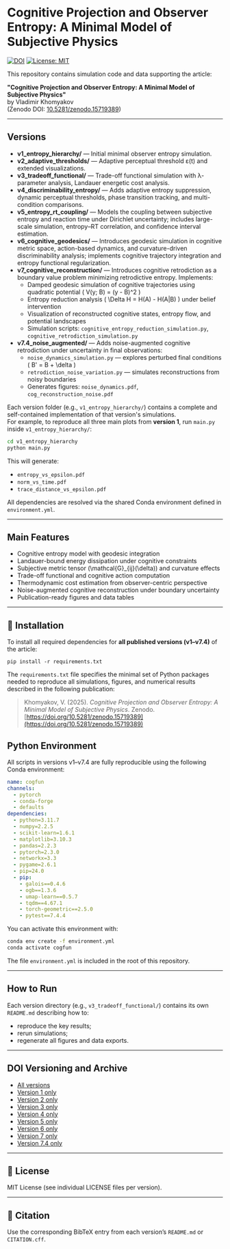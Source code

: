 # Cognitive Projection and Observer Entropy: A Minimal Model of Subjective Physics

[![DOI](https://zenodo.org/badge/DOI/10.5281/zenodo.15719389.svg)](https://doi.org/10.5281/zenodo.15719389)
[![License: MIT](https://img.shields.io/badge/License-MIT-yellow.svg)](LICENSE)

This repository contains simulation code and data supporting the article:

**"Cognitive Projection and Observer Entropy: A Minimal Model of Subjective Physics"**  
by Vladimir Khomyakov  
(Zenodo DOI: [10.5281/zenodo.15719389](https://doi.org/10.5281/zenodo.15719389))

---

## Versions

- **v1_entropy_hierarchy/** — Initial minimal observer entropy simulation.
- **v2_adaptive_thresholds/** — Adaptive perceptual threshold ε(t) and extended visualizations.
- **v3_tradeoff_functional/** — Trade-off functional simulation with λ-parameter analysis, Landauer energetic cost analysis.
- **v4_discriminability_entropy/** — Adds adaptive entropy suppression, dynamic perceptual thresholds, phase transition tracking, and multi-condition comparisons.
- **v5_entropy_rt_coupling/** — Models the coupling between subjective entropy and reaction time under Dirichlet uncertainty; includes large-scale simulation, entropy–RT correlation, and confidence interval estimation.
- **v6_cognitive_geodesics/** — Introduces geodesic simulation in cognitive metric space, action-based dynamics, and curvature-driven discriminability analysis; implements cognitive trajectory integration and entropy functional regularization.
- **v7_cognitive_reconstruction/** — Introduces cognitive retrodiction as a boundary value problem minimizing retrodictive entropy. Implements:
  - Damped geodesic simulation of cognitive trajectories using quadratic potential \( V(y; B) = (y - B)^2 \)
  - Entropy reduction analysis \( \Delta H = H(A) - H(A|B) \) under belief intervention
  - Visualization of reconstructed cognitive states, entropy flow, and potential landscapes
  - Simulation scripts: `cognitive_entropy_reduction_simulation.py`, `cognitive_retrodiction_simulation.py`
- **v7.4_noise_augmented/** — Adds noise-augmented cognitive retrodiction under uncertainty in final observations:
  - `noise_dynamics_simulation.py` — explores perturbed final conditions \( B' = B + \delta \)  
  - `retrodiction_noise_variation.py` — simulates reconstructions from noisy boundaries  
  - Generates figures: `noise_dynamics.pdf`, `cog_reconstruction_noise.pdf`

Each version folder (e.g., `v1_entropy_hierarchy/`) contains a complete and self-contained implementation of that version's simulations.  
For example, to reproduce all three main plots from **version 1**, run `main.py` inside `v1_entropy_hierarchy/`:

```bash
cd v1_entropy_hierarchy
python main.py
```

This will generate:
- `entropy_vs_epsilon.pdf`
- `norm_vs_time.pdf`
- `trace_distance_vs_epsilon.pdf`

All dependencies are resolved via the shared Conda environment defined in `environment.yml`.

---

## Main Features

- Cognitive entropy model with geodesic integration  
- Landauer-bound energy dissipation under cognitive constraints  
- Subjective metric tensor \(\mathcal{G}_{ij}(\delta)\) and curvature effects  
- Trade-off functional and cognitive action computation  
- Thermodynamic cost estimation from observer-centric perspective  
- Noise-augmented cognitive reconstruction under boundary uncertainty  
- Publication-ready figures and data tables

---

## 🔧 Installation

To install all required dependencies for **all published versions (v1–v7.4)** of the article:

```
pip install -r requirements.txt
```

The `requirements.txt` file specifies the minimal set of Python packages needed to reproduce all simulations, figures, and numerical results described in the following publication:

> Khomyakov, V. (2025). *Cognitive Projection and Observer Entropy: A Minimal Model of Subjective Physics*. Zenodo. [https://doi.org/10.5281/zenodo.15719389](https://doi.org/10.5281/zenodo.15719389)

## Python Environment

All scripts in versions v1–v7.4 are fully reproducible using the following Conda environment:

```yaml
name: cogfun
channels:
  - pytorch
  - conda-forge
  - defaults
dependencies:
  - python=3.11.7
  - numpy=2.2.5
  - scikit-learn=1.6.1
  - matplotlib=3.10.3
  - pandas=2.2.3
  - pytorch=2.3.0
  - networkx=3.3
  - pygame=2.6.1
  - pip=24.0
  - pip:
    - galois==0.4.6
    - ogb==1.3.6
    - umap-learn==0.5.7
    - tqdm==4.67.1
    - torch-geometric==2.5.0
    - pytest==7.4.4
```

You can activate this environment with:

```bash
conda env create -f environment.yml
conda activate cogfun
```

The file `environment.yml` is included in the root of this repository.

---

## How to Run

Each version directory (e.g., `v3_tradeoff_functional/`) contains its own `README.md` describing how to:

- reproduce the key results;  
- rerun simulations;  
- regenerate all figures and data exports.  

---

## DOI Versioning and Archive

- [All versions](https://doi.org/10.5281/zenodo.15719389)
- [Version 1 only](https://doi.org/10.5281/zenodo.15719390)
- [Version 2 only](https://doi.org/10.5281/zenodo.15751229)
- [Version 3 only](https://doi.org/10.5281/zenodo.15780239)
- [Version 4 only](https://doi.org/10.5281/zenodo.15813188)
- [Version 5 only](https://doi.org/10.5281/zenodo.15867963)
- [Version 6 only](https://doi.org/10.5281/zenodo.16028303)
- [Version 7 only](https://doi.org/10.5281/zenodo.16368499)
- [Version 7.4 only](https://doi.org/10.5281/zenodo.16478500)

---

## 📜 License

MIT License (see individual LICENSE files per version).

---

## 📖 Citation

Use the corresponding BibTeX entry from each version’s `README.md` or `CITATION.cff`.
